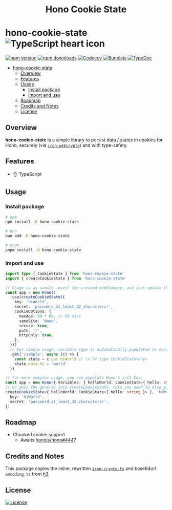 <div align="center">

<h1>Hono Cookie State</h1>

</div>

# hono-cookie-state ![TypeScript heart icon](https://img.shields.io/badge/♡-%23007ACC.svg?logo=typescript&logoColor=white)

[![npm version][npm-version-src]][npm-version-href]
[![npm downloads][npm-downloads-src]][npm-downloads-href]
[![Codecov][codecov-src]][codecov-href]
[![Bundlejs][bundlejs-src]][bundlejs-href]
[![TypeDoc][TypeDoc-src]][TypeDoc-href]

* [hono-cookie-state ](#hono-cookie-state-)
  * [Overview](#overview)
  * [Features](#features)
  * [Usage](#usage)
    * [Install package](#install-package)
    * [Import and use](#import-and-use)
  * [Roadmap](#roadmap)
  * [Credits and Notes](#credits-and-notes)
  * [License](#license)

## Overview

**hono-cookie-state** is a simple library to persist data / states in cookies for Hono, securely (via [`iron-webcrypto`](https://github.com/brc-dd/iron-webcrypto)) and with type-safety.

## Features

+ 👌 TypeScript

## Usage

### Install package

```sh
# npm
npm install -D hono-cookie-state

# bun
bun add -D hono-cookie-state

# pnpm
pnpm install -D hono-cookie-state
```

### Import and use

```ts
import type { CookieState } from 'hono-cookie-state'
import { createCookieState } from 'hono-cookie-state'

// Usage is as simple .use() the created middleware, and just update the state's data, the cookie will automatically be updated when the data has changed, or is near expiration with `autoRefreshSession=true` (default)
const app = new Hono()
  .use(createCookieState({
    key: 'hiWorld',
    secret: 'password_at_least_32_characters!',
    cookieOptions: {
      maxAge: 90 * 60, // 90 mins
      sameSite: 'None',
      secure: true,
      path: '/',
      httpOnly: true,
    },
  }))
  // For simple usage, variable type is automatically populated to context chain
  .get('/sample', async (c) => {
    const state = c.var.hiWorld // is of type CookieState<any>
    state.data.hi = 'world'
  })

// For more complex usage, you can populate Hono's init Env:
const app = new Hono<{ Variables: { helloWorld: CookieState<{ hello: string }> } }>()
// Or pass the generic into createCookieState, note you need to also pass the key as the second generic, due to TS limitation:
createCookieState<{ helloWorld: CookieState<{ hello: string }> }, 'hiWorld'>({
  key: 'hiWorld',
  secret: 'password_at_least_32_characters!',
})
```

## Roadmap

- Chunked cookie support
  - Awaits [honojs/hono#4447](https://github.com/honojs/hono/issues/4447)

## Credits and Notes

This package copies the inline, rewritten [`iron-crypto.ts`](https://github.com/brc-dd/iron-webcrypto) and base64url `encoding.ts` from [h3](https://github.com/h3js/h3)

## License

[![License][license-src]][license-href]

<!-- Badges -->

[npm-version-src]: https://img.shields.io/npm/v/hono-cookie-state?labelColor=18181B&color=F0DB4F
[npm-version-href]: https://npmjs.com/package/hono-cookie-state
[npm-downloads-src]: https://img.shields.io/npm/dm/hono-cookie-state?labelColor=18181B&color=F0DB4F
[npm-downloads-href]: https://npmjs.com/package/hono-cookie-state
[codecov-src]: https://img.shields.io/codecov/c/gh/namesmt/hono-cookie-state/main?labelColor=18181B&color=F0DB4F
[codecov-href]: https://codecov.io/gh/namesmt/hono-cookie-state
[license-src]: https://img.shields.io/github/license/namesmt/hono-cookie-state.svg?labelColor=18181B&color=F0DB4F
[license-href]: https://github.com/namesmt/hono-cookie-state/blob/main/LICENSE
[bundlejs-src]: https://img.shields.io/bundlejs/size/hono-cookie-state?labelColor=18181B&color=F0DB4F
[bundlejs-href]: https://bundlejs.com/?q=hono-cookie-state
[jsDocs-src]: https://img.shields.io/badge/Check_out-jsDocs.io---?labelColor=18181B&color=F0DB4F
[jsDocs-href]: https://www.jsdocs.io/package/hono-cookie-state
[TypeDoc-src]: https://img.shields.io/badge/Check_out-TypeDoc---?labelColor=18181B&color=F0DB4F
[TypeDoc-href]: https://namesmt.github.io/hono-cookie-state/
